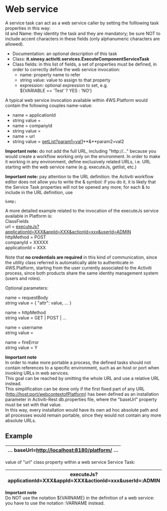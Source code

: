 # Web service

A service task can act as a web service caller by setting the folllowing task properties in this way:\
Id and Name: they identity the task and they are mandatory; be sure NOT to include accent characters in these fields (only alphanumeric characters are allowed).



* Documentation: an optional description of this task
* Class: **it.sinesy.activiti.services.ExecuteComponentServiceTask**
* Class fields: in this list of fields, a set of properties must be defined, in order to correctly define the web service invocation:
  * name: property name to refer
  * string value: value to assign to that property
  * expression: optional expression to set, e.g.\
    ${VARIABLE == ’Test’ ? YES : ’NO’}

A typical web service invocation available within 4WS.Platform would contain the following couples name-value:

* name = applicationId
* string value =
* name = companyId
* string value =
* name = url
* string value = [getList?param1=val1](http://host/:port/platform/getList?param1=val1)**&**param2=val2

**Important note:** do not add the full URL, including "http://..." because you would create a workflow working only on the environment. In order to make it working in any environment, define exclusively related URLs, i.e. URL starting with the web service name (e.g. executeJs, getlist, etc.)

**Important note:** pay attention to the URL definition: the Activiti workflow editor does not allow you to write the & symbol: if you do it, it is likely that the Service Task properties will not be opened any more; for each & to include in the URL definition, use

```
&amp;
```

A more detailed example related to the invocation of the executeJs service available in Platform is:\
ClassFields\
url = [executeJs?applicationId=XXX\&appId=XXX\&actionId=xxx\&userId=ADMIN](http://host/:port/platform/executeJs?applicationId=XXX\&amp;appId=XXX\&amp;actionId=xxx\&amp;userId=ADMIN)\
httpMethod = POST\
companyId = XXXXX\
applicationId = XXX

Note that **no credentials are required** in this kind of communication, since the utility class referred is automatically able to authenticate in 4WS.Platform, starting from the user currently associated to the Activiti process, since both products share the same identity management system (users and roles).

Optional parameters:

name = requestBody\
string value = { "attr": value, … }

name = httpMethod\
string value = GET | POST | …

name = username\
string value =

name = fireError\
string value = Y

**Important note**\
In order to make more portable a process, the defined tasks should not contain references to a specific environment, such as an host or port when invoking URLs in web services.\
This goal can be reached by omitting the whole URL and use a relative URL instead.\
This simplification can be done only if the first fixed part of any URL ([http://host:port/webcontextofPlatform](http://host/:port/webcontextofPlatform)) has been defined as an installation parameter in Activiti-Rest db.properties file, where the "baseUrl" property must be set with that value.\
In this way, every installation would have its own ad hoc absolute path and all processes would remain portable, since they would not contain any more absolute URLs.

## Example

| … baseUrl=[http://localhost:8180/platform/](http://localhost:8180/platform/) … |
| ------------------------------------------------------------------------------ |

value of "url" class property within a web service Service Task:

| executeJs?applicationId=XXX\&appId=XXX\&actionId=xxx\&userId=:ADMIN |
| ------------------------------------------------------------------- |

**Important note**\
Do NOT use the notation ${VARNAME} in the definition of a web service: you have to use the notation :VARNAME instead.
